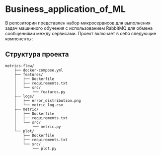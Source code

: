 # Business_application_of_ML
В репозитории представлен набор микросервисов для выполнения задач машинного обучения с использованием RabbitMQ для обмена сообщениями между сервисами. Проект включает в себя следующие компоненты:

## Структура проекта

```plaintext
metrics-flow/
    ├── docker-compose.yml
    ├── features/
    │   ├── Dockerfile
    │   ├── requirements.txt
    │   └── src/
    │       └── features.py
    ├── logs/
    │   ├── error_distribution.png
    │   └── metric_log.csv
    ├── metric/
    │   ├── Dockerfile
    │   ├── requirements.txt
    │   └── src/
    │       └── metric.py
    └── plot/
        ├── Dockerfile
        ├── requirements.txt
        └── src/
            └── plot.py
